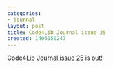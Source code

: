 ```yaml
---
categories:
- journal
layout: post
title: Code4Lib Journal issue 25
created: 1406050247
---
```

<p>

<a href="http://journal.code4lib.org/issues/issues/issue25">Code4Lib Journal issue 25</a> is out!

</p>
